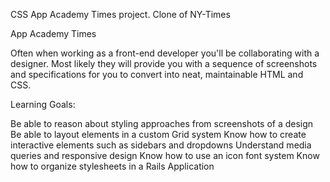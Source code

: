 CSS App Academy Times project. Clone of NY-Times

App Academy Times

Often when working as a front-end developer you'll be collaborating with a designer. Most likely they will provide you with a sequence of screenshots and specifications for you to convert into neat, maintainable HTML and CSS. 

Learning Goals:

Be able to reason about styling approaches from screenshots of a design
Be able to layout elements in a custom Grid system
Know how to create interactive elements such as sidebars and dropdowns
Understand media queries and responsive design
Know how to use an icon font system
Know how to organize stylesheets in a Rails Application
